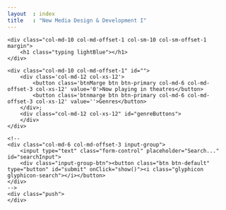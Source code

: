 ```yaml
---
layout  : index
title   : "New Media Design & Development I"
---
```


<div class="push">

	
	<div class="col-md-10 col-md-offset-1 col-sm-10 col-sm-offset-1 margin"> 
		<h1 class="typing lightBlue"></h1>
	</div>
	
	<div class="col-md-10 col-md-offset-1" id="">
		<div class='col-md-12 col-xs-12'>
			<button class='btnMarge btn btn-primary col-md-6 col-md-offset-3 col-xs-12' value='0'>Now playing in theatres</button>
			<button class='btnmarge btn btn-primary col-md-6 col-md-offset-3 col-xs-12' value=''>Genres</button>
		</div>;
		<div class="col-md-12 col-xs-12" id="genreButtons">
		</div>
	</div>
	
	<!--
	<div class="col-md-6 col-md-offset-3 input-group">
		<input type="text" class="form-control" placeholder="Search..." id="searchInput">
        <div class="input-group-btn"><button class="btn btn-default" type="button" id="submit" onClick="show()"><i class="glyphicon glyphicon-search"></i></button>
	</div>
	-->
	<div class="push">
	</div>
</div>